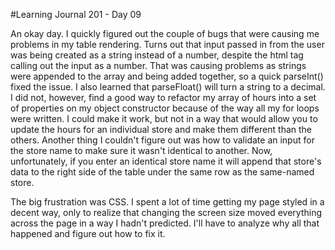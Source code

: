 #Learning Journal 201 - Day 09

An okay day. I quickly figured out the couple of bugs that were causing me problems in my table rendering. Turns out that input passed in from the user was being created as a string instead of a number, despite the html tag calling out the input as a number. That was causing problems as strings were appended to the array and being added together, so a quick parseInt() fixed the issue. I also learned that parseFloat() will turn a string to a decimal. I did not, however, find a good way to refactor my array of hours into a set of properties on my object constructor because of the way all my for loops were written. I could make it work, but not in a way that would allow you to update the hours for an individual store and make them different than the others. Another thing I couldn't figure out was how to validate an input for the store name to make sure it wasn't identical to another. Now, unfortunately, if you enter an identical store name it will append that store's data to the right side of the table under the same row as the same-named store.

The big frustration was CSS. I spent a lot of time getting my page styled in a decent way, only to realize that changing the screen size moved everything across the page in a way I hadn't predicted. I'll have to analyze why all that happened and figure out how to fix it.

